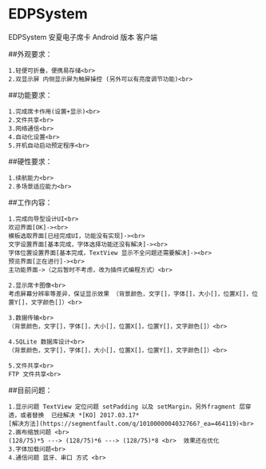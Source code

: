 # EDPSystem
EDPSystem 安夏电子席卡 Android 版本 客户端<br>

##外观要求：

	1.轻便可折叠，便携易存储<br>
	2.双显示屏 内侧显示屏为触屏操控 (另外可以有亮度调节功能)<br>
	
##功能要求：

	1.完成席卡作用(设置+显示)<br>
	2.文件共享<br>
	3.网络通信<br>
	4.自动化设置<br>
	5.开机自动启动预定程序<br>
	
##硬性要求：

	1.续航能力<br>
	2.多场景适应能力<br>
	
##工作内容：

	1.完成向导型设计UI<br>
	欢迎界面[OK]-><br>
	模板选取界面[已经完成UI，功能没有实现]-><br>
	文字设置界面[基本完成，字体选择功能还没有解决]-><br>
	字体位置设置界面[基本完成，TextView 显示不全问题还需要解决]-><br>
	预览界面[正在进行]-><br>
	主功能界面->（之后暂时不考虑，改为插件式编程方式）<br>

	2.显示席卡图像<br>
	考虑屏幕分辨率等差异，保证显示效果 （背景颜色，文字[]，字体[]，大小[]，位置X[]，位置Y[]，文字颜色[]）<br>

	3.数据传输<br>
	（背景颜色，文字[]，字体[]，大小[]，位置X[]，位置Y[]，文字颜色[]）<br>

	4.SQLite 数据库设计<br>
	（背景颜色，文字[]，字体[]，大小[]，位置X[]，位置Y[]，文字颜色[]）<br>
	
	5.文件共享<br>
	FTP 文件共享<br>


##目前问题：

	1.显示问题 TextView 定位问题 setPadding 以及 setMargin，另外fragment 层穿透，或者替换  已经解决 *[KO] 2017.03.17*
	[解决方法](https://segmentfault.com/q/1010000004032766?_ea=464119)<br>
	2.画布缩放问题 <br>
	(128/75)*5 ---> (128/75)*6 ---> (128/75)*8 <br>  效果还在优化 
	3.字体加载问题<br>
	4.通信问题 蓝牙、串口 方式 <br>